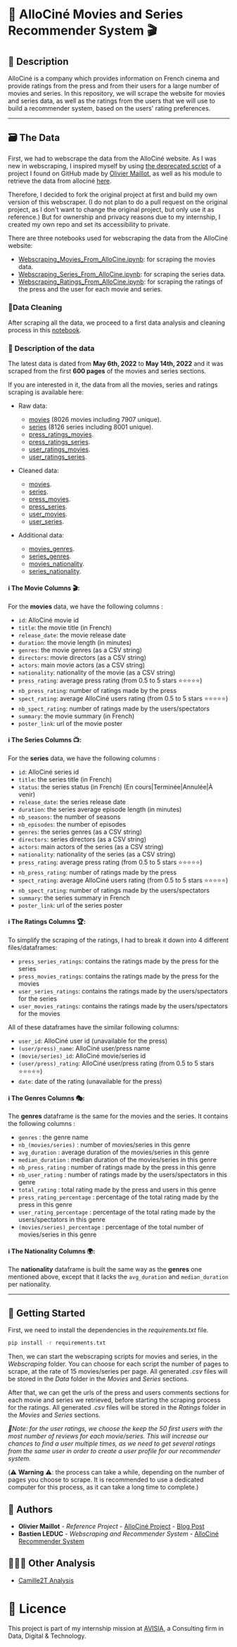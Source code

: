 # 🎦 **AlloCiné Movies and Series Recommender System** 🎬
## 📖 **Description**
AlloCiné is a company which provides information on French cinema and provide ratings from the press and from their users for a large number of movies and series. In this repository, we will scrape the website for movies and series data, as well as the ratings from the users that we will use to build a recommender system, based on the users' rating preferences.

---
## 🗃️ **The Data**

First, we had to webscrape the data from the AlloCiné website. As I was new in webscraping, I inspired myself by using [the deprecated script](https://github.com/ibmw/Allocine-project/blob/master/Webscraping%20From%20AlloCine.ipynb) of a project I found on GitHub made by [Olivier Maillot](https://github.com/ibmw/Allocine-project), as well as his module to retrieve the data from allociné [here](https://github.com/ibmw/allocine-dataset-scraper).

Therefore, I decided to fork the original project at first and build my own version of this webscraper. (I do not plan to do a pull request on the original project, as I don't want to change the original project, but only use it as reference.) But for ownership and privacy reasons due to my internship, I created my own repo and set its accessibility to private.

There are three notebooks used for webscraping the data from the AlloCiné website:
- [Webscraping_Movies_From_AlloCine.ipynb](https://github.com/Bastien-LDC/Allocine-Recommender-System/blob/master/Webscraping/Webscraping_Movies_From_AlloCine.ipynb): for scraping the movies data.
- [Webscraping_Series_From_AlloCine.ipynb](https://github.com/Bastien-LDC/Allocine-Recommender-System/blob/master/Webscraping/Webscraping_Series_From_AlloCine.ipynb): for scraping the series data.
- [Webscraping_Ratings_From_AlloCine.ipynb](https://github.com/Bastien-LDC/Allocine-Recommender-System/blob/master/Webscraping/Webscraping_Ratings_From_AlloCine.ipynb): for scraping the ratings of the press and the user for each movie and series.

### 🧹**Data Cleaning**
After scraping all the data, we proceed to a first data analysis and cleaning process in this [notebook](https://github.com/Bastien-LDC/Allocine-Recommender-System/blob/master/Data%20Analysis/Allocine_Data_Analysis.ipynb).

### 📝 **Description of the data**

The latest data is dated from **May 6th, 2022** to **May 14th, 2022** and it was scraped from the first **600 pages** of the movies and series sections.

If you are interested in it, the data from all the movies, series and ratings scraping is available here:
- Raw data:
    - [movies](https://storage.cloud.google.com/bucket-bastien/Saved%20Data/allocine_movies_600p.csv) (8026 movies including 7907 unique).
    - [series](https://storage.cloud.google.com/bucket-bastien/Saved%20Data/allocine_series_600p.csv) (8126 series including 8001 unique).
    - [press_ratings_movies](https://storage.cloud.google.com/bucket-bastien/Saved%20Data/press_ratings_movies_600p.csv).
    - [press_ratings_series](https://storage.cloud.google.com/bucket-bastien/Saved%20Data/press_ratings_series_600p.csv).
    - [user_ratings_movies](https://storage.cloud.google.com/bucket-bastien/Saved%20Data/user_ratings_movies_600p.csv).
    - [user_ratings_series](https://storage.cloud.google.com/bucket-bastien/Saved%20Data/user_ratings_series_600p.csv).

- Cleaned data:
    - [movies](https://storage.cloud.google.com/bucket-bastien/Cleaned%20Data/movies.csv).
    - [series](https://storage.cloud.google.com/bucket-bastien/Cleaned%20Data/series.csv).
    - [press_movies](https://storage.cloud.google.com/bucket-bastien/Cleaned%20Data/press_movies.csv).
    - [press_series](https://storage.cloud.google.com/bucket-bastien/Cleaned%20Data/press_series.csv).
    - [user_movies](https://storage.cloud.google.com/bucket-bastien/Cleaned%20Data/user_movies.csv).
    - [user_series](https://storage.cloud.google.com/bucket-bastien/Cleaned%20Data/user_series.csv).

- Additional data:
    - [movies_genres](https://storage.cloud.google.com/bucket-bastien/Cleaned%20Data/m_genres.csv).
    - [series_genres](https://storage.cloud.google.com/bucket-bastien/Cleaned%20Data/s_genres.csv).
    - [movies_nationality](https://storage.cloud.google.com/bucket-bastien/Cleaned%20Data/m_nationality.csv).
    - [series_nationality](https://storage.cloud.google.com/bucket-bastien/Cleaned%20Data/s_nationality.csv).

#### ℹ️ **The Movie Columns** 🎬:
For the **movies** data, we have the following columns :
- `id`: AlloCiné movie id
- `title`: the movie title (in French)
- `release_date`: the movie release date
- `duration`: the movie length (in minutes)
- `genres`: the movie genres (as a CSV string)
- `directors`: movie directors (as a CSV string)
- `actors`: main movie actors (as a CSV string)
- `nationality`: nationality of the movie (as a CSV string)
- `press_rating`: average press rating (from 0.5 to 5 stars ⭐⭐⭐⭐⭐)
- `nb_press_rating`: number of ratings made by the press
- `spect_rating`: average AlloCiné users rating (from 0.5 to 5 stars ⭐⭐⭐⭐⭐)
- `nb_spect_rating`: number of ratings made by the users/spectators
- `summary`: the movie summary (in French)
- `poster_link`: url of the movie poster

#### ℹ️ **The Series Columns** 📺:
For the **series** data, we have the following columns :
- `id`: AlloCiné series id
- `title`: the series title (in French)
- `status`: the series status (in French) (En cours|Terminée|Annulée|À venir)
- `release_date`: the series release date
- `duration`: the series average episode length (in minutes)
- `nb_seasons`: the number of seasons
- `nb_episodes`: the number of episodes
- `genres`: the series genres (as a CSV string)
- `directors`: series directors (as a CSV string)
- `actors`: main actors of the series (as a CSV string)
- `nationality`: nationality of the series (as a CSV string)
- `press_rating`: average press rating (from 0.5 to 5 stars ⭐⭐⭐⭐⭐)
- `nb_press_rating`: number of ratings made by the press
- `spect_rating`: average AlloCiné users rating (from 0.5 to 5 stars ⭐⭐⭐⭐⭐)
- `nb_spect_rating`: number of ratings made by the users/spectators
- `summary`: the series summary in French
- `poster_link`: url of the series poster

#### ℹ️ **The Ratings Columns** 🏆:
To simplify the scraping of the ratings, I had to break it down into 4 different files/dataframes:
- `press_series_ratings`: contains the ratings made by the press for the series
- `press_movies_ratings`: contains the ratings made by the press for the movies
- `user_series_ratings`: contains the ratings made by the users/spectators for the series
- `user_movies_ratings`: contains the ratings made by the users/spectators for the movies

All of these dataframes have the similar following columns:
- `user_id`: AlloCiné user id (unavailable for the press)
- `(user/press)_name`: AlloCiné user/press name
- `(movie/series)_id`: AlloCiné movie/series id
- `(user/press)_rating`: AlloCiné user/press rating (from 0.5 to 5 stars ⭐⭐⭐⭐⭐)
- `date`: date of the rating (unavailable for the press)

#### ℹ️ **The Genres Columns** 🎭:
The **genres** dataframe is the same for the movies and the series. It contains the following columns :
- `genres` : the genre name
- `nb_(movies/series)` : number of movies/series in this genre
- `avg_duration` : average duration of the movies/series in this genre
- `median_duration` : median duration of the movies/series in this genre
- `nb_press_rating` : number of ratings made by the press in this genre
- `nb_user_rating` : number of ratings made by the users/spectators in this genre
- `total_rating` : total rating made by the press and users in this genre
- `press_rating_percentage` : percentage of the total rating made by the press in this genre
- `user_rating_percentage` : percentage of the total rating made by the users/spectators in this genre
- `(movies/series)_percentage` : percentage of the total number of movies/series in this genre

#### ℹ️ **The Nationality Columns** 🌍:
The **nationality** dataframe is built the same way as the **genres** one mentioned above, except that it lacks the `avg_duration` and `median_duration` per nationality.



---
## 🚀 **Getting Started**

First, we need to install the dependencies in the *requirements.txt* file.
```bash
pip install -r requirements.txt
```
Then, we can start the webscraping scripts for movies and series, in the *Webscraping* folder. You can choose for each script the number of pages to scrape, at the rate of 15 movies/series per page. All generated *.csv* files will be stored in the *Data* folder in the *Movies* and *Series* sections.

After that, we can get the urls of the press and users comments sections for each movie and series we retrieved, before starting the scraping process for the ratings. All generated *.csv* files will be stored in the *Ratings* folder in the *Movies* and *Series* sections.
  
*📝Note: for the user ratings, we choose the keep the 50 first users with the most number of reviews for each movie/series. This will increase our chances to find a user multiple times, as we need to get several ratings from the same user in order to create a user profile for our recommender system.*

(⚠️ **Warning** ⚠️: the process can take a while, depending on the number of pages you choose to scrape. It is recommended to use a dedicated computer for this process, as it can take a long time to complete.)


## 👥 **Authors**

* **Olivier Maillot** - *Reference Project* - [AlloCiné Project](https://github.com/ibmw/Allocine-project) - [Blog Post](http://wp.me/p8Ffnw-4U)
* **Bastien LEDUC** - *Webscraping and Recommender System* - [AlloCiné Recommender System](https://github.com/Bastien-LDC/Allocine-Recommender-System)

## 🧑‍🤝‍🧑 **Other Analysis**
* [Camille2T Analysis](https://github.com/Camille2T/Movies_ratings_allocine)

# 📄 **Licence**

This project is part of my internship mission at [AVISIA](https://www.avisia.fr/), a Consulting firm in Data, Digital & Technology.